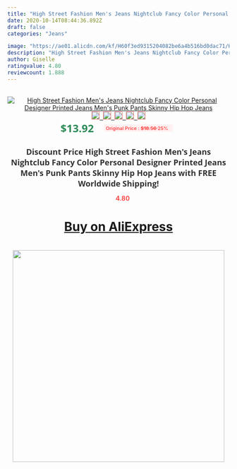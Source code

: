 ```yaml
---
title: "High Street Fashion Men's Jeans Nightclub Fancy Color Personal Designer Printed Jeans Men's Punk Pants Skinny Hip Hop Jeans"
date: 2020-10-14T08:44:36.892Z
draft: false
categories: "Jeans"

image: "https://ae01.alicdn.com/kf/H60f3ed9315204082be6a4b516bd0dac71/High-Street-Fashion-Men-s-Jeans-Nightclub-Fancy-Color-Personal-Designer-Printed-Jeans-Men-s-Punk.jpg"
description: "High Street Fashion Men's Jeans Nightclub Fancy Color Personal Designer Printed Jeans Men's Punk Pants Skinny Hip Hop Jeans"
author: Giselle
ratingvalue: 4.80
reviewcount: 1.888
---
```

<br>
<div style="text-align: center;">
<a href="https://s.click.aliexpress.com/e/_9f7pxf" target="_blank" rel="nofollow noopener noreferrer"><img alt="High Street Fashion Men's Jeans Nightclub Fancy Color Personal Designer Printed Jeans Men's Punk Pants Skinny Hip Hop Jeans" class="magnifier-image" src="https://ae01.alicdn.com/kf/H60f3ed9315204082be6a4b516bd0dac71/High-Street-Fashion-Men-s-Jeans-Nightclub-Fancy-Color-Personal-Designer-Printed-Jeans-Men-s-Punk.jpg_640x640.jpg">
<br>
<img style="border:1px solid salmon" src="https://ae01.alicdn.com/kf/H60f3ed9315204082be6a4b516bd0dac71/High-Street-Fashion-Men-s-Jeans-Nightclub-Fancy-Color-Personal-Designer-Printed-Jeans-Men-s-Punk.jpg_120x120.jpg">&nbsp;&nbsp;<img style="border:1px solid salmon" src="https://ae01.alicdn.com/kf/H80a31111022548c4ab5d0981a2605e67P/High-Street-Fashion-Men-s-Jeans-Nightclub-Fancy-Color-Personal-Designer-Printed-Jeans-Men-s-Punk.jpg_120x120.jpg">&nbsp;&nbsp;<img style="border:1px solid salmon" src="https://ae01.alicdn.com/kf/H9a7ff1b02b264573bef9bcae4459306aP/High-Street-Fashion-Men-s-Jeans-Nightclub-Fancy-Color-Personal-Designer-Printed-Jeans-Men-s-Punk.jpg_120x120.jpg">&nbsp;&nbsp;<img style="border:1px solid salmon" src="https://ae01.alicdn.com/kf/H8a0b9a1a190849858b28f181e00c5978H/High-Street-Fashion-Men-s-Jeans-Nightclub-Fancy-Color-Personal-Designer-Printed-Jeans-Men-s-Punk.jpg_120x120.jpg">&nbsp;&nbsp;<img style="border:1px solid salmon" src="https://ae01.alicdn.com/kf/Hd98de917e5de49ccbd24bb57295ada73L/High-Street-Fashion-Men-s-Jeans-Nightclub-Fancy-Color-Personal-Designer-Printed-Jeans-Men-s-Punk.jpg_120x120.jpg"></a></div><br0>
<div style="text-align: center;"><span style="background-color: white; border: 0px; box-sizing: border-box; color: seagreen; display: inline-block; font-family: &quot;open sans&quot; , &quot;arial&quot; , &quot;helvetica&quot; , sans-serif , &quot;heiti&quot;; font-size: 24px; font-stretch: inherit; font-weight: 700; line-height: inherit; margin: 0px 10px 0px 0px; padding: 0px; vertical-align: middle;">$13.92 </span>
<span style="background: rgb(255 , 241 , 241); border-radius: 3px; border: 0px; box-sizing: border-box; color: #ff4747; display: inline-block; font-family: inherit; font-size: 12px; font-stretch: inherit; font-style: inherit; font-variant: inherit; font-weight: 600; line-height: inherit; margin: 0px; padding: 2px 5px; transform: scale(0.9); vertical-align: middle;">Original Price : <b style="text-decoration: line-through;">$18.56 </b> 25%&nbsp;&nbsp;</span></div>
<h1 style="color: #333333; display: inline-block; font-family: &quot;open sans&quot; , &quot;arial&quot; , &quot;helvetica&quot; , sans-serif , &quot;heiti&quot;; font-size: 18px; font-stretch: inherit; font-weight: 700; text-align: center;">Discount Price High Street Fashion Men's Jeans Nightclub Fancy Color Personal Designer Printed Jeans Men's Punk Pants Skinny Hip Hop Jeans with FREE Worldwide Shipping!</h1>
<div style="color: #ff4747; text-align: center;">
<img src="https://4.bp.blogspot.com/-M0ZcTcb-5uY/XleCXlxnR4I/AAAAAAAAAEc/OrjgMkXV1oMQFaCRZj5HQwOCBcu3w1FegCPcBGAYYCw/s1600/star.png" style="height: 15px;">&nbsp;<b>4.80</b></div>
<div class="button_cont" align="center"><a class="buynow_a" href="https://s.click.aliexpress.com/e/_9f7pxf" target="_blank" rel="nofollow noopener noreferrer"><H1>Buy on AliExpress</H1></a></div><br>
<div class="separator" style="clear: both; text-align: center;">
<img src="https://lh3.googleusercontent.com/-pTy5HemUv9M/XlePHvY0dAI/AAAAAAAAAE4/0nX5iRUoIWY8eMW9Dpxeirr157OZliDIgCLcBGAsYHQ/s1600/badge.gif" width="480">
</div>
